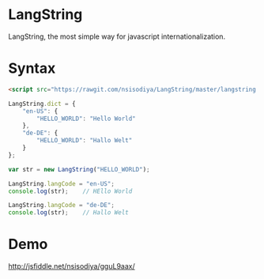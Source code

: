 # LangString
LangString, the most simple way for javascript internationalization.

# Syntax

```html
<script src="https://rawgit.com/nsisodiya/LangString/master/langstring.js" type="text/javascript"></script>
```

```js
LangString.dict = {
    "en-US": {
        "HELLO_WORLD": "Hello World"
    },
    "de-DE": {
        "HELLO_WORLD": "Hallo Welt"
    }
};

var str = new LangString("HELLO_WORLD");

LangString.langCode = "en-US";
console.log(str);    // HEllo World

LangString.langCode = "de-DE";
console.log(str);    // Hallo Welt
```

# Demo
http://jsfiddle.net/nsisodiya/gguL9aax/
